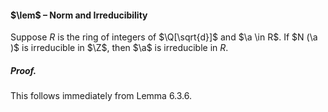 #### $\lem$ – Norm and Irreducibility
Suppose $R$ is the ring of integers of $\Q[\sqrt{d}]$ and $\a \in R$. If $N (\a )$ is irreducible in 
$\Z$, then $\a$ is irreducible in $R$.

##### *Proof.*
This follows immediately from Lemma 6.3.6.